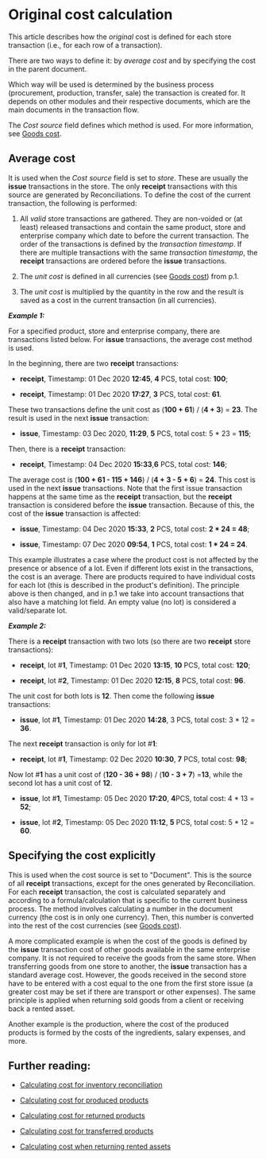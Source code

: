 # Original cost calculation

This article describes how the <i>original</i> cost is defined for each store transaction (i.e., for each row of a transaction). 

There are two ways to define it: by <i>average cost</i> and by specifying the cost in the parent document. 

Which way will be used is determined by the business process (procurement, production, transfer, sale) the transaction is created for. It depends on other modules and their respective documents, which are the main documents in the transaction flow. 

The <i>Cost source</i> field defines which method is used. For more information, see [Goods cost](https://docs.erp.net/tech/modules/logistics/concepts/goods-cost/index.html?q=Goods%20cost).

## Average cost

It is used when the <i>Cost source</i> field is set to <i>store</i>. These are usually the <b>issue</b> transactions in the store. The only <b>receipt</b> transactions with this source are generated by Reconciliations. Тo define the cost of the current transaction, the following is performed:

1. All <i>valid</i> store transactions are gathered. They are non-voided or (at least) released transactions and contain the same product, store and enterprise company which date to before the current transaction. The order of the transactions is defined by the <i>transaction timestamp</i>. If there are multiple transactions with the same <i>transaction timestamp</i>, the <b>receipt</b> transactions are ordered before the <b>issue</b> transactions.

2. The <i>unit cost</i> is defined in all currencies (see [Goods cost](https://docs.erp.net/tech/modules/logistics/concepts/goods-cost/index.html?q=Goods%20cost)) from p.1.

3. The <i>unit cost</i> is multiplied by the quantity in the row and the result is saved as a cost in the current transaction (in all currencies).

<b><i>Example 1:</b></i>

For a specified product, store and enterprise company, there are transactions listed below. For <b>issue</b> transactions, the average cost method is used. 

In the beginning, there are two <b>receipt</b> transactions:

- <b>receipt</b>, Timestamp: 01 Dec 2020 <b>12:45</b>, <b>4</b> PCS, total cost: <b>100</b>;

- <b>receipt</b>, Timestamp: 01 Dec 2020 <b>17:27</b>, <b>3</b> PCS, total cost: <b>61</b>.

These two transactions define the unit cost as (<b>100 + 61</b>) / (<b>4 + 3</b>) = <b>23</b>. The result is used in the next <b>issue</b> transaction:

- <b>issue</b>, Timestamp: 03 Dec 2020, <b>11:29</b>, <b>5</b> PCS, total cost: 5 * 23 = <b>115</b>;

Then, there is a <b>receipt</b> transaction:

- <b>receipt</b>, Timestamp: 04 Dec 2020 <b>15:33</b>,<b>6</b> PCS, total cost: <b>146</b>;

The average cost is (<b>100 + 61 - 115 + 146</b>) / (<b>4 + 3 - 5 + 6</b>) = <b>24</b>. This cost is used in the next <b>issue</b> transactions. Note that the first issue transaction happens at the same time as the <b>receipt</b> transaction, but the <b>receipt</b> transaction is considered before the <b>issue</b> transaction. Because of this, the cost of the <b>issue</b> transaction is affected:

- <b>issue</b>, Timestamp: 04 Dec 2020 <b>15:33</b>, <b>2</b> PCS, total cost: <b>2 * 24 = 48</b>;

- <b>issue</b>, Timestamp: 07 Dec 2020 <b>09:54</b>, <b>1</b> PCS, total cost: <b>1 * 24 = 24</b>.

This example illustrates a case where the product cost is not affected by the presence or absence of a lot. Even if different lots exist in the transactions, the cost is an average. There are products required to have individual costs for each lot (this is described in the product's definition). The principle above is then changed, and in p.1 we take into account transactions that also have a matching lot field. An empty value (no lot) is considered a valid/separate lot.

<b><i>Example 2:</b></i>

There is a <b>receipt</b> transaction with two lots (so there are two <b>receipt</b> store transactions):

- <b>receipt</b>, lot #<b>1</b>, Timestamp: 01 Dec 2020 <b>13:15</b>, <b>10</b> PCS, total cost: <b>120</b>;

- <b>receipt</b>, lot #<b>2</b>, Timestamp: 01 Dec 2020 <b>12:15</b>, <b>8</b> PCS, total cost: <b>96</b>.

The unit cost for both lots is <b>12</b>. Then come the following <b>issue</b> transactions:

- <b>issue</b>, lot #<b>1</b>, Timestamp: 01 Dec 2020 <b>14:28</b>, <b></b>3 PCS, total cost: 3 * 12 = <b>36</b>.

The next <b>receipt</b> transaction is only for lot #<b>1</b>:

- <b>receipt</b>, lot #<b>1</b>, Timestamp: 02 Dec 2020 <b>10:30</b>, <b>7</b> PCS, total cost: <b>98</b>;

Now lot #<b>1</b> has a unit cost of (<b>120 - 36 + 98</b>) / (<b>10 - 3 + 7</b>) =<b>13</b>, while the second lot has a unit cost of <b>12</b>.

- <b>issue</b>, lot #<b>1</b>, Timestamp: 05 Dec 2020 <b>17:20</b>, <b>4</b>PCS, total cost: 4 * 13 = <b>52</b>;

- <b>issue</b>, lot #<b>2</b>, Timestamp: 05 Dec 2020 <b>11:12</b>, <b>5</b> PCS, total cost: 5 * 12 = <b>60</b>.

## Specifying the cost explicitly

This is used when the cost source is set to "Document". This is the source of all <b>receipt</b> transactions, except for the ones generated by Reconciliation. For each <b>receipt</b> transaction, the cost is calculated separately and according to a formula/calculation that is specific to the current business process. The method involves calculating a number in the document currency (the cost is in only one currency). Then, this number is converted into the rest of the cost currencies (see [Goods cost](https://docs.erp.net/tech/modules/logistics/concepts/goods-cost/index.html?q=Goods%20cost)).


A more complicated example is when the cost of the goods is defined by the <b>issue</b> transaction cost of other goods available in the same enterprise company. It is not required to receive the goods from the same store. When transferring goods from one store to another, the <b>issue</b> transaction has a standard average cost. However, the goods received in the second store have to be entered with a cost equal to the one from the first store issue (a greater cost may be set if there are transport or other expenses). The same principle is applied when returning sold goods from a client or receiving back a rented asset. 

Another example is the production, where the cost of the produced products is formed by the costs of the ingredients, salary expenses, and more.

## Further reading:

- [Calculating cost for inventory reconciliation](https://docs.erp.net/tech/modules/logistics/concepts/goods-cost/original-cost-calculation/calculating-cost-for-inventory-reconciliation.html?q=Calculating%20Cost%20for%20Inventory%20Reconciliation)

- [Calculating cost for produced products](https://docs.erp.net/tech/modules/logistics/concepts/goods-cost/original-cost-calculation/calculating-cost-for-produced-products.html?q=Calculating%20Cost%20For%20Produced%20Products)

- [Calculating cost for returned products](https://docs.erp.net/tech/modules/logistics/concepts/goods-cost/original-cost-calculation/calculating-cost-for-returned-products.html?q=Calculating%20Cost%20For%20Returned%20Products)

- [Calculating cost for transferred products](https://docs.erp.net/tech/modules/logistics/concepts/goods-cost/original-cost-calculation/calculating-cost-for-transferred-products.html?q=Calculating%20Cost%20For%20Transferred%20Products)

- [Calculating cost when returning rented assets](https://docs.erp.net/tech/modules/logistics/concepts/goods-cost/original-cost-calculation/calculating-cost-when-returning-rented-assets.html?q=Calculating%20Cost%20When%20Returning%20Rented%20Assets)
